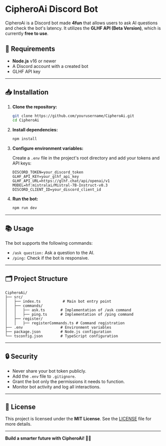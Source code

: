 # CipheroAi Discord Bot

CipheroAi is a Discord bot made **4fun** that allows users to ask AI questions and check the bot's latency. It utilizes the **GLHF API (Beta Version)**, which is currently **free to use**.

## 🚀 Requirements

- **Node.js** v16 or newer
- A Discord account with a created bot
- GLHF API key

---

## 📥 Installation

1. **Clone the repository:**

   ```bash
   git clone https://github.com/yourusername/CipheroAi.git
   cd CipheroAi
   ```

2. **Install dependencies:**

   ```bash
   npm install
   ```

3. **Configure environment variables:**

   Create a `.env` file in the project's root directory and add your tokens and API keys:

   ```env
   DISCORD_TOKEN=your_discord_token
   GLHF_API_KEY=your_glhf_api_key
   GLHF_API_URL=https://glhf.chat/api/openai/v1
   MODEL=hf:mistralai/Mistral-7B-Instruct-v0.3
   DISCORD_CLIENT_ID=your_discord_client_id
   ```

4. **Run the bot:**

   ```bash
   npm run dev
   ```

---

## 📚 Usage

The bot supports the following commands:

- `/ask question:` Ask a question to the AI.
- `/ping:` Check if the bot is responsive.

---

## 🗂️ Project Structure

```
CipheroAi/
├── src/
│   ├── index.ts          # Main bot entry point
│   ├── commands/
│   │   ├── ask.ts       # Implementation of /ask command
│   │   ├── ping.ts      # Implementation of /ping command
│   ├── register/
│   │   ├── registerCommands.ts # Command registration
├── .env                 # Environment variables
├── package.json         # Node.js configuration
└── tsconfig.json        # TypeScript configuration
```

---

## 🔒 Security

- Never share your bot token publicly.
- Add the `.env` file to `.gitignore`.
- Grant the bot only the permissions it needs to function.
- Monitor bot activity and log all interactions.

---

## 📜 License

This project is licensed under the **MIT License**. See the [LICENSE](LICENSE) file for more details.

---

**Build a smarter future with CipheroAi! 🤖✨**
